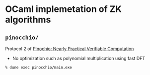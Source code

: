 # OCaml implemetation of ZK algorithms

## `pinocchio/`

Protocol 2 of [Pinochio: Nearly Practical Verifiable Computation](https://eprint.iacr.org/2013/279.pdf) 

- No optimization such as polynomial multiplication using fast DFT

```
% dune exec pinocchio/main.exe
```
